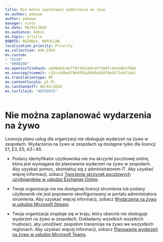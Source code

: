 ```yaml
---
title: Nie można zaplanować wydarzenia na żywo
ms.author: pebaum
author: pebaum
manager: scotv
ms.date: 08/03/2020
ms.audience: Admin
ms.topic: article
ROBOTS: NOINDEX, NOFOLLOW
localization_priority: Priority
ms.collection: Adm_O365
ms.custom:
- "6139"
- "9000208"
ms.openlocfilehash: e898e6dc0e779735b104cd5f304fc9e438b2f9b4
ms.sourcegitcommit: c32ccdd6e87964f01a56d9a36070e4571ebf1ab1
ms.translationtype: MT
ms.contentlocale: pl-PL
ms.lasthandoff: 08/03/2020
ms.locfileid: "46555635"
---
```

# <a name="unable-to-schedule-a-live-event"></a>Nie można zaplanować wydarzenia na żywo

Licencja planu usług dla organizacji nie obsługuje wydarzeń na żywo w zespołach. Wydarzenia na żywo w zespołach są dostępne tylko dla licencji E1, E3, E5, A3 i A5.

- Podany identyfikator użytkownika nie ma skrzynki pocztowej online, która jest wymagana do planowania wydarzeń na żywo w zespołach. Aby uzyskać pomoc, skontaktuj się z administratorem IT. Aby uzyskać więcej informacji, zobacz [Tworzenie skrzynek pocztowych użytkowników w usłudze Exchange Online](https://docs.microsoft.com/exchange/recipients-in-exchange-online/create-user-mailboxes).

- Twoja organizacja nie ma dostępnej licencji strumienia lub podany użytkownik nie jest poprawnie skonfigurowany w portalu administratora strumienia. Aby uzyskać więcej informacji, zobacz [Wydarzenia na żywo w usłudze Microsoft Stream](https://docs.microsoft.com/stream/live-event-overview).

- Twoja organizacja znajduje się w kraju, który obecnie nie obsługuje wydarzeń na żywo w zespołach. Dokładamy wszelkich wszelkich trudności, aby umożliwić zespołom transmisje na żywo we wszystkich regionach. Aby uzyskać więcej informacji, zobacz [Planowanie wydarzeń na żywo w usłudze Microsoft Teams](https://docs.microsoft.com/microsoftteams/teams-live-events/plan-for-teams-live-events).